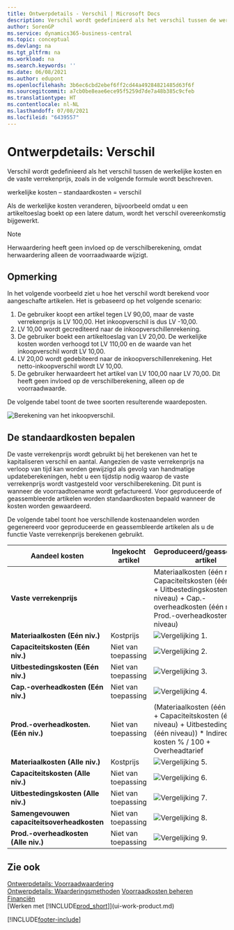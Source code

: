 ```yaml
---
title: Ontwerpdetails - Verschil | Microsoft Docs
description: Verschil wordt gedefinieerd als het verschil tussen de werkelijke kosten en de vaste verrekenprijs, zoals in de volgende formule wordt beschreven.
author: SorenGP
ms.service: dynamics365-business-central
ms.topic: conceptual
ms.devlang: na
ms.tgt_pltfrm: na
ms.workload: na
ms.search.keywords: ''
ms.date: 06/08/2021
ms.author: edupont
ms.openlocfilehash: 3b6ec6cbd2ebef6ff2cd44a49284821485d63f6f
ms.sourcegitcommit: a7cb0be8eae6ece95f5259d7de7a48b385c9cfeb
ms.translationtype: HT
ms.contentlocale: nl-NL
ms.lasthandoff: 07/08/2021
ms.locfileid: "6439557"
---
```

# <a name="design-details-variance"></a>Ontwerpdetails: Verschil
Verschil wordt gedefinieerd als het verschil tussen de werkelijke kosten en de vaste verrekenprijs, zoals in de volgende formule wordt beschreven.  

 werkelijke kosten – standaardkosten = verschil  

 Als de werkelijke kosten veranderen, bijvoorbeeld omdat u een artikeltoeslag boekt op een latere datum, wordt het verschil overeenkomstig bijgewerkt.  

> [!NOTE]  
>  Herwaardering heeft geen invloed op de verschilberekening, omdat herwaardering alleen de voorraadwaarde wijzigt.  

## <a name="example"></a>Opmerking  
 In het volgende voorbeeld ziet u hoe het verschil wordt berekend voor aangeschafte artikelen. Het is gebaseerd op het volgende scenario:  

1.  De gebruiker koopt een artikel tegen LV 90,00, maar de vaste verrekenprijs is LV 100,00. Het inkoopverschil is dus LV -10,00.  
2.  LV 10,00 wordt gecrediteerd naar de inkoopverschillenrekening.  
3.  De gebruiker boekt een artikeltoeslag van LV 20,00. De werkelijke kosten worden verhoogd tot LV 110,00 en de waarde van het inkoopverschil wordt LV 10,00.  
4.  LV 20,00 wordt gedebiteerd naar de inkoopverschillenrekening. Het netto-inkoopverschil wordt LV 10,00.  
5.  De gebruiker herwaardeert het artikel van LV 100,00 naar LV 70,00. Dit heeft geen invloed op de verschilberekening, alleen op de voorraadwaarde.  

 De volgende tabel toont de twee soorten resulterende waardeposten.  

 ![Berekening van het inkoopverschil.](media/design_details_inventory_costing_11_purchase_variance.png "Berekening van het inkoopverschil")  

## <a name="determining-the-standard-cost"></a>De standaardkosten bepalen  
 De vaste verrekenprijs wordt gebruikt bij het berekenen van het te kapitaliseren verschil en aantal. Aangezien de vaste verrekenprijs na verloop van tijd kan worden gewijzigd als gevolg van handmatige updateberekeningen, hebt u een tijdstip nodig waarop de vaste verrekenprijs wordt vastgesteld voor verschilberekening. Dit punt is wanneer de voorraadtoename wordt gefactureerd. Voor geproduceerde of geassembleerde artikelen worden standaardkosten bepaald wanneer de kosten worden gewaardeerd.  

 De volgende tabel toont hoe verschillende kostenaandelen worden gegenereerd voor geproduceerde en geassembleerde artikelen als u de functie Vaste verrekenprijs berekenen gebruikt.  

|Aandeel kosten|Ingekocht artikel|Geproduceerd/geassembleerd artikel|  
|----------------|--------------------|------------------------------|  
|**Vaste verrekenprijs**||Materiaalkosten (één niveau) + Capaciteitskosten (één niveau) + Uitbestedingskosten (één niveau) + Cap.-overheadkosten (één niveau) + Prod.-overheadkosten (één niveau)|  
|**Materiaalkosten (Eén niv.)**|Kostprijs|![Vergelijking 1.](media/design_details_inventory_costing_11_equation_1.png "Vergelijking 1")|  
|**Capaciteitskosten (Eén niv.)**|Niet van toepassing|![Vergelijking 2.](media/design_details_inventory_costing_11_equation_2.png "Vergelijking 2")|  
|**Uitbestedingskosten (Eén niv.)**|Niet van toepassing|![Vergelijking 3.](media/design_details_inventory_costing_11_equation_3.png "Vergelijking 3")|  
|**Cap.-overheadkosten (Eén niv.)**|Niet van toepassing|![Vergelijking 4.](media/design_details_inventory_costing_11_equation_4.png "Vergelijking 4")|  
|**Prod.-overheadkosten. (Eén niv.)**|Niet van toepassing|(Materiaalkosten (één niveau) + Capaciteitskosten (één niveau) + Uitbestedingskosten (één niveau)) * Indirecte kosten % / 100 + Overheadtarief|  
|**Materiaalkosten (Alle niv.)**|Kostprijs|![Vergelijking 5.](media/design_details_inventory_costing_11_equation_5.png "Vergelijking 5")|  
|**Capaciteitskosten (Alle niv.)**|Niet van toepassing|![Vergelijking 6.](media/design_details_inventory_costing_11_equation_6.png "Vergelijking 6")|  
|**Uitbestedingskosten (Alle niv.)**|Niet van toepassing|![Vergelijking 7.](media/design_details_inventory_costing_11_equation_7.png "Vergelijking 7")|  
|**Samengevouwen capaciteitsoverheadkosten**|Niet van toepassing|![Vergelijking 8.](media/design_details_inventory_costing_11_equation_8.png "Vergelijking 8")|  
|**Prod.-overheadkosten (Alle niv.)**|Niet van toepassing|![Vergelijking 9.](media/design_details_inventory_costing_11_equation_9.png "Vergelijking 9")|  

## <a name="see-also"></a>Zie ook  
 [Ontwerpdetails: Voorraadwaardering](design-details-inventory-costing.md)   
 [Ontwerpdetails: Waarderingsmethoden](design-details-costing-methods.md) [Voorraadkosten beheren](finance-manage-inventory-costs.md)  
 [Financiën](finance.md)  
 [Werken met [!INCLUDE[prod_short](includes/prod_short.md)]](ui-work-product.md)


[!INCLUDE[footer-include](includes/footer-banner.md)]